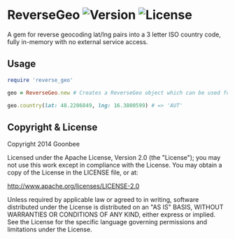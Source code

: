 # ReverseGeo ![Version](https://img.shields.io/gem/v/ReverseGeo.svg?style=flat)&nbsp;![License](https://img.shields.io/badge/license-Apache_2-green.svg?style=flat)

A gem for reverse geocoding lat/lng pairs into a 3 letter ISO country code, fully in-memory with no external service access.

Usage
------------

```ruby
require 'reverse_geo'

geo = ReverseGeo.new # Creates a ReverseGeo object which can be used for reverse geocoding (this loads map data into memory)

geo.country(lat: 48.2206849, lng: 16.3800599) # => 'AUT'
```

Copyright & License
------------

Copyright 2014 Goonbee

Licensed under the Apache License, Version 2.0 (the "License"); you may not use this work except in compliance with the License. You may obtain a copy of the License in the LICENSE file, or at:

http://www.apache.org/licenses/LICENSE-2.0

Unless required by applicable law or agreed to in writing, software distributed under the License is distributed on an "AS IS" BASIS, WITHOUT WARRANTIES OR CONDITIONS OF ANY KIND, either express or implied. See the License for the specific language governing permissions and limitations under the License.

